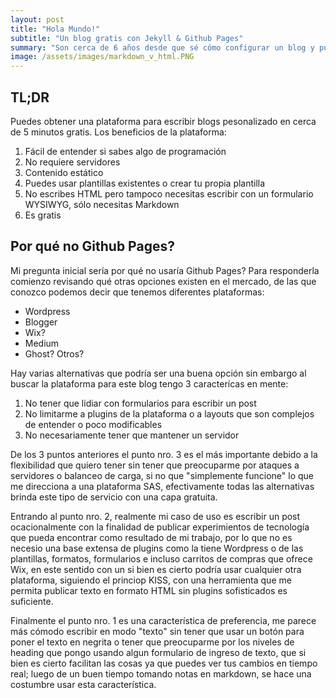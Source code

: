 ```yaml
---
layout: post
title: "Hola Mundo!"
subtitle: "Un blog gratis con Jekyll & Github Pages"
summary: "Son cerca de 6 años desde que sé cómo configurar un blog y publicarlo en internet sin realmente tener que invertir dinero o tener que construir un motor de blogs que necesite un par de semanas en construcción; sin embargo no me había dado el tiempo para hacer el ejercicio de configurarlo y escribir posts, asi que hoy comenzamos."
image: /assets/images/markdown_v_html.PNG
---
```


## TL;DR

Puedes obtener una plataforma para escribir blogs pesonalizado en cerca de 5 minutos gratis. Los beneficios de la plataforma:

1. Fácil de entender si sabes algo de programación
2. No requiere servidores
3. Contenido estático
4. Puedes usar plantillas existentes o crear tu propia plantilla
5. No escribes HTML pero tampoco necesitas escribir con un formulario WYSIWYG, sólo necesitas Markdown
6. Es gratis

## Por qué no Github Pages?

Mi pregunta inicial sería por qué no usaría Github Pages? Para responderla comienzo revisando qué otras opciones existen en el mercado, de las que conozco podemos decir que tenemos diferentes plataformas:

- Wordpress
- Blogger
- Wix?
- Medium
- Ghost? Otros?

Hay varias alternativas que podría ser una buena opción sin embargo al buscar la plataforma para este blog tengo 3 caracterícas en mente:

1. No tener que lidiar con formularios para escribir un post
2. No limitarme a plugins de la plataforma o a layouts que son complejos de entender o poco modificables
3. No necesariamente tener que mantener un servidor

De los 3 puntos anteriores el punto nro. 3 es el más importante debido a la flexibilidad que quiero tener sin tener que preocuparme por ataques a servidores o balanceo de carga, si no que "simplemente funcione" lo que me direcciona a una plataforma SAS, efectivamente todas las alternativas brinda este tipo de servicio con una capa gratuita.

Entrando al punto nro. 2, realmente mi caso de uso es escribir un post ocacionalmente con la finalidad de publicar experimientos de tecnología que pueda encontrar como resultado de mi trabajo, por lo que no es necesio una base extensa de plugins como la tiene Wordpress o de las plantillas, formatos, formularios e incluso carritos de compras que ofrece Wix, en este sentido con un si bien es cierto podría usar cualquier otra plataforma, siguiendo el princiop KISS, con una herramienta que me permita publicar texto en formato HTML sin plugins sofisticados es suficiente.

Finalmente el punto nro. 1 es una característica de preferencia, me parece más cómodo escribir en modo "texto" sin tener que usar un botón para poner el texto en negrita o tener que preocuparme por los niveles de heading que pongo usando algun formulario de ingreso de texto, que si bien es cierto facilitan las cosas ya que puedes ver tus cambios en tiempo real; luego de un buen tiempo tomando notas en markdown, se hace una costumbre usar esta característica.

